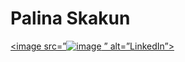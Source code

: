 # Palina Skakun


<a href=”https://www.linkedin.com/in/palinaskakun/”>

<image src=”![image](https://user-images.githubusercontent.com/102822796/226855020-7425007d-0a85-4eb7-871b-fb2c44dacfc3.png)
 ” alt=”LinkedIn”>

</a>



<!--
**palinaskakun/PalinaSkakun** is a ✨ _special_ ✨ repository because its `README.md` (this file) appears on your GitHub profile.

Here are some ideas to get you started:

- 🔭 I’m currently working on ...
- 🌱 I’m currently learning ...
- 👯 I’m looking to collaborate on ...
- 🤔 I’m looking for help with ...
- 💬 Ask me about ...
- 📫 How to reach me: ...
- 😄 Pronouns: ...
- ⚡ Fun fact: ...
-->
